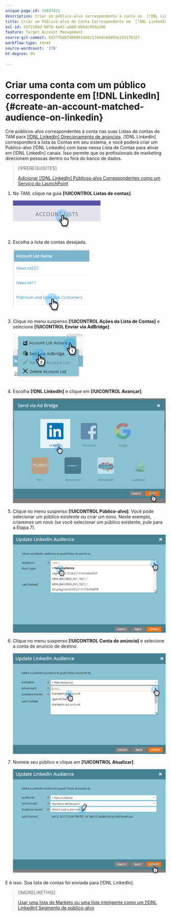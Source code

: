 ```yaml
---
unique-page-id: 26837421
description: Criar um público-alvo correspondente à conta no  [!DNL LinkedIn] - Documentação do Marketo - Documentação do produto
title: Criar um Público-alvo de Conta Correspondente em  [!DNL LinkedIn]
exl-id: 55f2106d-6078-4a47-ab00-6b6dc950a206
feature: Target Account Management
source-git-commit: 0d37fbdb7d08901458c1744dc68893e155176327
workflow-type: tm+mt
source-wordcount: '178'
ht-degree: 0%

---
```


# Criar uma conta com um público correspondente em [!DNL LinkedIn] {#create-an-account-matched-audience-on-linkedin}

Crie públicos-alvo correspondentes à conta nas suas Listas de contas do TAM para [[!DNL LinkedIn] Direcionamento de anúncios](https://business.linkedin.com/marketing-solutions/ad-targeting/account-targeting). [!DNL LinkedIn] corresponderá a lista às Contas em seu sistema, e você poderá criar um Público-alvo [!DNL LinkedIn] com base nessa Lista de Contas para ativar em [!DNL LinkedIn] canais. Isso permite que os profissionais de marketing direcionem pessoas dentro ou fora do banco de dados.

>[!PREREQUISITES]
>
>[Adicionar [!DNL LinkedIn] Públicos-alvo Correspondentes como um Serviço do LaunchPoint](/help/marketo/product-docs/demand-generation/ad-network-integrations/add-linkedin-matched-audiences-as-a-launchpoint-service.md)

1. No TAM, clique na guia **[!UICONTROL Listas de contas]**.

   ![](assets/create-a-matched-audience-on-linkedin-1.png)

1. Escolha a lista de contas desejada.

   ![](assets/create-a-matched-audience-on-linkedin-2.png)

1. Clique no menu suspenso **[!UICONTROL Ações da Lista de Contas]** e selecione **[!UICONTROL Enviar via AdBridge]**.

   ![](assets/create-a-matched-audience-on-linkedin-3.png)

1. Escolha **[!DNL LinkedIn]** e clique em **[!UICONTROL Avançar]**.

   ![](assets/create-a-matched-audience-on-linkedin-4.png)

1. Clique no menu suspenso **[!UICONTROL Público-alvo]**. Você pode selecionar um público existente ou criar um novo. Neste exemplo, criaremos um novo (se você selecionar um público existente, pule para a Etapa 7).

   ![](assets/create-a-matched-audience-on-linkedin-5.png)

1. Clique no menu suspenso **[!UICONTROL Conta de anúncio]** e selecione a conta de anúncio de destino.

   ![](assets/create-a-matched-audience-on-linkedin-6.png)

1. Nomeie seu público e clique em **[!UICONTROL Atualizar]**.

   ![](assets/create-a-matched-audience-on-linkedin-7.png)

E é isso. Sua lista de contas foi enviada para [!DNL LinkedIn].

>[!MORELIKETHIS]
>
>[Usar uma lista do Marketo ou uma lista inteligente como um [!DNL LinkedIn] Segmento de público-alvo](/help/marketo/product-docs/demand-generation/social/social-functions/use-a-marketo-list-or-smart-list-as-a-linkedin-audience-segment.md)
